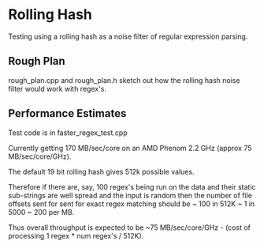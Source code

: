 Rolling Hash
============
Testing using a rolling hash as a noise filter of regular expression parsing.

Rough Plan
----------
rough_plan.cpp and rough_plan.h sketch out how the rolling hash noise filter would work with regex's.

Performance Estimates
---------------------
Test code is in faster_regex_test.cpp

Currently getting 170 MB/sec/core on an AMD Phenom 2.2 GHz (approx 75 MB/sec/core/GHz).

The default 19 bit rolling hash gives 512k possible values. 

Therefore if there are, say, 100 regex's 
being run on the data and their static sub-strings are well spread and the input is random 
then the number of file offsets sent for sent for exact regex matching should be 
~ 100 in 512K ~ 1 in 5000  ~ 200 per MB.

Thus overall throughput is expected to be ~75 MB/sec/core/GHz - (cost of processing 1 regex * num regex's / 512K).
